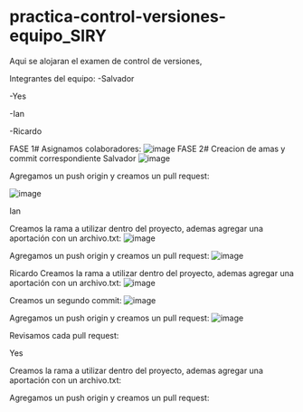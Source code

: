 # practica-control-versiones-equipo_SIRY
Aqui se alojaran el examen de control de versiones,

Integrantes del equipo:
-Salvador

-Yes

-Ian

-Ricardo

FASE 1#
Asignamos colaboradores:
![image](https://github.com/user-attachments/assets/324542e3-d25f-4b11-8216-afb5c03dba08)
FASE 2# Creacion de amas y commit correspondiente
Salvador 
![image](https://github.com/user-attachments/assets/1f8c2026-980f-40db-9944-9ef32e86fe27)

Agregamos un push origin y creamos un pull request:

![image](https://github.com/user-attachments/assets/a9084058-e2c0-4149-9197-f8b0c7d29d7e)



Ian 

Creamos la rama a utilizar dentro del proyecto, ademas agregar una aportación con un archivo.txt:
![image](https://github.com/user-attachments/assets/92ed3dd1-770d-49f0-8214-7242b652f406)


Agregamos un push origin y creamos un pull request:
![image](https://github.com/user-attachments/assets/30f6b9f9-c33f-4467-9d0c-5ec56e6b2953)



Ricardo
Creamos la rama a utilizar dentro del proyecto, ademas agregar una aportación con un archivo.txt:
![image](https://github.com/user-attachments/assets/0c1535f0-5986-40bf-b33f-96ef8f6ebdd4)

Creamos un segundo commit:
![image](https://github.com/user-attachments/assets/dc36bdd2-8542-4603-b1a0-2178d5959a9a)

Agregamos un push origin y creamos un pull request:
![image](https://github.com/user-attachments/assets/d4098df9-b856-4d9d-9a12-cd28ee33f163)

Revisamos cada pull request:


Yes 


Creamos la rama a utilizar dentro del proyecto, ademas agregar una aportación con un archivo.txt:

Agregamos un push origin y creamos un pull request:



